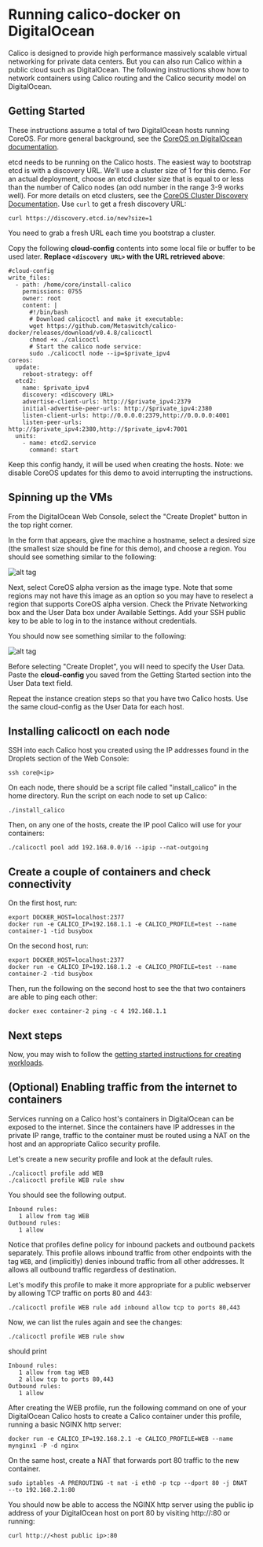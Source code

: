 # Running calico-docker on DigitalOcean
Calico is designed to provide high performance massively scalable virtual networking for private data centers. But you can also run Calico within a public cloud such as DigitalOcean.  The following instructions show how to network containers using Calico routing and the Calico security model on DigitalOcean.

## Getting Started
These instructions assume a total of two DigitalOcean hosts running CoreOS. For more general background, see the [CoreOS on DigitalOcean documentation](https://coreos.com/docs/running-coreos/cloud-providers/digitalocean/).

etcd needs to be running on the Calico hosts.  The easiest way to bootstrap etcd is with a discovery URL.  We'll use a cluster size of 1 for this demo.  For an actual deployment, choose an etcd cluster size that is equal to or less than the number of Calico nodes (an odd number in the range 3-9 works well).  For more details on etcd clusters, see the [CoreOS Cluster Discovery Documentation](https://coreos.com/docs/cluster-management/setup/cluster-discovery/).
Use `curl` to get a fresh discovery URL:
```
curl https://discovery.etcd.io/new?size=1
```
You need to grab a fresh URL each time you bootstrap a cluster.

Copy the following **cloud-config** contents into some local file or buffer to be used later. **Replace `<discovery URL>` with the URL retrieved above**:
```
#cloud-config
write_files:
  - path: /home/core/install-calico
    permissions: 0755
    owner: root
    content: |
      #!/bin/bash
      # Download calicoctl and make it executable:
      wget https://github.com/Metaswitch/calico-docker/releases/download/v0.4.8/calicoctl
      chmod +x ./calicoctl
      # Start the calico node service:
      sudo ./calicoctl node --ip=$private_ipv4
coreos:
  update:
    reboot-strategy: off
  etcd2:
    name: $private_ipv4
    discovery: <discovery URL>
    advertise-client-urls: http://$private_ipv4:2379
    initial-advertise-peer-urls: http://$private_ipv4:2380
    listen-client-urls: http://0.0.0.0:2379,http://0.0.0.0:4001
    listen-peer-urls: http://$private_ipv4:2380,http://$private_ipv4:7001
  units:
    - name: etcd2.service
      command: start
```
Keep this config handy, it will be used when creating the hosts.
Note: we disable CoreOS updates for this demo to avoid interrupting the instructions.

## Spinning up the VMs
From the DigitalOcean Web Console, select the "Create Droplet" button in the top right corner.  

In the form that appears, give the machine a hostname, select a desired size (the smallest size should be fine for this demo), and choose a region.  You should see something similar to the following:

![alt tag](digitalocean/Create_Droplet_1.png)


Next, select CoreOS alpha version as the image type.  Note that some regions may not have this image as an option so you may have to reselect a region that supports CoreOS alpha version.
Check the Private Networking box and the User Data box under Available Settings.  Add your SSH public key to be able to log in to the instance without credentials.

You should now see something similar to the following:

![alt tag](digitalocean/Create_Droplet_2.png)


Before selecting "Create Droplet", you will need to specify the User Data.  Paste the **cloud-config** you saved from the Getting Started section into the User Data text field.

Repeat the instance creation steps so that you have two Calico hosts.  Use the same cloud-config as the User Data for each host.

## Installing calicoctl on each node
SSH into each Calico host you created using the IP addresses found in the Droplets section of the Web Console:
```
ssh core@<ip>
```
On each node, there should be a script file called "install_calico" in the home directory.  Run the script on each node to set up Calico:
```
./install_calico
```
Then, on any one of the hosts, create the IP pool Calico will use for your containers:
```
./calicoctl pool add 192.168.0.0/16 --ipip --nat-outgoing
```

## Create a couple of containers and check connectivity
On the first host, run:
```
export DOCKER_HOST=localhost:2377
docker run -e CALICO_IP=192.168.1.1 -e CALICO_PROFILE=test --name container-1 -tid busybox
```
On the second host, run:
```
export DOCKER_HOST=localhost:2377
docker run -e CALICO_IP=192.168.1.2 -e CALICO_PROFILE=test --name container-2 -tid busybox
```
Then, run the following on the second host to see the that two containers are able to ping each other:
```
docker exec container-2 ping -c 4 192.168.1.1
```
## Next steps
Now, you may wish to follow the [getting started instructions for creating workloads](https://github.com/Metaswitch/calico-docker/blob/master/docs/GettingStarted.md#creating-networked-endpoints).

## (Optional) Enabling traffic from the internet to containers
Services running on a Calico host's containers in DigitalOcean can be exposed to the internet.  Since the containers have IP addresses in the private IP range, traffic to the container must be routed using a NAT on the host and an appropriate Calico security profile.

Let's create a new security profile and look at the default rules.
```
./calicoctl profile add WEB
./calicoctl profile WEB rule show
```
You should see the following output.
```
Inbound rules:
   1 allow from tag WEB 
Outbound rules:
   1 allow
```

Notice that profiles define policy for inbound packets and outbound packets separately.  This profile allows inbound traffic from other endpoints with the tag `WEB`, and (implicitly) denies inbound traffic from all other addresses.  It allows all outbound traffic regardless of destination.

Let's modify this profile to make it more appropriate for a public webserver by allowing TCP traffic on ports 80 and 443:
```
./calicoctl profile WEB rule add inbound allow tcp to ports 80,443
```

Now, we can list the rules again and see the changes:
```
./calicoctl profile WEB rule show
```
should print
```
Inbound rules:
   1 allow from tag WEB 
   2 allow tcp to ports 80,443
Outbound rules:
   1 allow
```

After creating the WEB profile, run the following command on one of your DigitalOcean Calico hosts to create a Calico container under this profile, running a basic NGINX http server:
```
docker run -e CALICO_IP=192.168.2.1 -e CALICO_PROFILE=WEB --name mynginx1 -P -d nginx
```

On the same host, create a NAT that forwards port 80 traffic to the new container.
```
sudo iptables -A PREROUTING -t nat -i eth0 -p tcp --dport 80 -j DNAT  --to 192.168.2.1:80
```

You should now be able to access the NGINX http server using the public ip address of your DigitalOcean host on port 80 by visiting http://<host public ip>:80 or running:
```
curl http://<host public ip>:80
```
